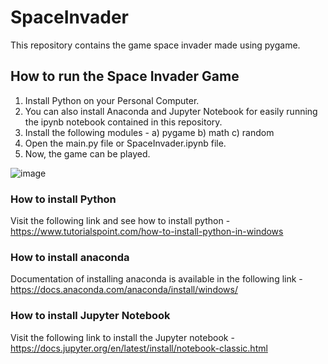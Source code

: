 # SpaceInvader
This repository contains the game space invader made using pygame. <br>

## How to run the Space Invader Game
1. Install Python on your Personal Computer.
2. You can also install Anaconda and Jupyter Notebook for easily running the ipynb notebook contained in this repository.
3. Install the following modules - 
      a) pygame
      b) math
      c) random
4. Open the main.py file or SpaceInvader.ipynb file.
5. Now, the game can be played.

![image](https://user-images.githubusercontent.com/51916219/162880710-4d97cd91-5102-4cc4-b0b1-cf6c3e168600.png)


### How to install Python
Visit the following link and see how to install python - https://www.tutorialspoint.com/how-to-install-python-in-windows

### How to install anaconda
Documentation of installing anaconda is available in the following link - https://docs.anaconda.com/anaconda/install/windows/

### How to install Jupyter Notebook
Visit the following link to install the Jupyter notebook - https://docs.jupyter.org/en/latest/install/notebook-classic.html

